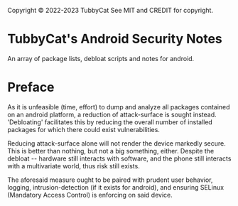 Copyright © 2022-2023 TubbyCat
See MIT and CREDIT for copyright. 

# TubbyCat's Android Security Notes

An array of package lists, debloat scripts and notes for android. 

# Preface

   As it is unfeasible (time, effort) to dump and analyze all packages contained on an android platform, a reduction of attack-surface is sought instead. 'Debloating' facilitates this by reducing the overall number of installed packages for which there could exist vulnerabilities. 
   
   Reducing attack-surface alone will not render the device markedly secure. This is better than nothing, but not a big something, either. Despite the debloat -- hardware still interacts with software, and the phone still interacts with a multivariate world, thus risk still exists.

  The aforesaid measure ought to be paired with prudent user behavior, logging, intrusion-detection (if it exists for android), and ensuring SELinux (Mandatory Access Control) is enforcing on said device.

